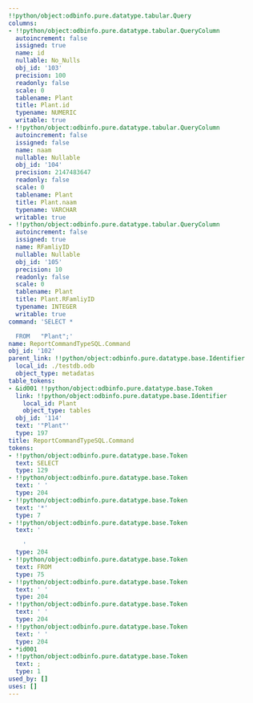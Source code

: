 ```yaml
---
!!python/object:odbinfo.pure.datatype.tabular.Query
columns:
- !!python/object:odbinfo.pure.datatype.tabular.QueryColumn
  autoincrement: false
  issigned: true
  name: id
  nullable: No_Nulls
  obj_id: '103'
  precision: 100
  readonly: false
  scale: 0
  tablename: Plant
  title: Plant.id
  typename: NUMERIC
  writable: true
- !!python/object:odbinfo.pure.datatype.tabular.QueryColumn
  autoincrement: false
  issigned: false
  name: naam
  nullable: Nullable
  obj_id: '104'
  precision: 2147483647
  readonly: false
  scale: 0
  tablename: Plant
  title: Plant.naam
  typename: VARCHAR
  writable: true
- !!python/object:odbinfo.pure.datatype.tabular.QueryColumn
  autoincrement: false
  issigned: true
  name: RFamliyID
  nullable: Nullable
  obj_id: '105'
  precision: 10
  readonly: false
  scale: 0
  tablename: Plant
  title: Plant.RFamliyID
  typename: INTEGER
  writable: true
command: 'SELECT *

  FROM   "Plant";'
name: ReportCommandTypeSQL.Command
obj_id: '102'
parent_link: !!python/object:odbinfo.pure.datatype.base.Identifier
  local_id: ./testdb.odb
  object_type: metadatas
table_tokens:
- &id001 !!python/object:odbinfo.pure.datatype.base.Token
  link: !!python/object:odbinfo.pure.datatype.base.Identifier
    local_id: Plant
    object_type: tables
  obj_id: '114'
  text: '"Plant"'
  type: 197
title: ReportCommandTypeSQL.Command
tokens:
- !!python/object:odbinfo.pure.datatype.base.Token
  text: SELECT
  type: 129
- !!python/object:odbinfo.pure.datatype.base.Token
  text: ' '
  type: 204
- !!python/object:odbinfo.pure.datatype.base.Token
  text: '*'
  type: 7
- !!python/object:odbinfo.pure.datatype.base.Token
  text: '

    '
  type: 204
- !!python/object:odbinfo.pure.datatype.base.Token
  text: FROM
  type: 75
- !!python/object:odbinfo.pure.datatype.base.Token
  text: ' '
  type: 204
- !!python/object:odbinfo.pure.datatype.base.Token
  text: ' '
  type: 204
- !!python/object:odbinfo.pure.datatype.base.Token
  text: ' '
  type: 204
- *id001
- !!python/object:odbinfo.pure.datatype.base.Token
  text: ;
  type: 1
used_by: []
uses: []
---
```

